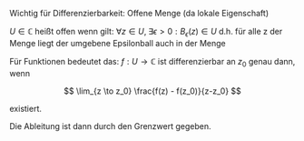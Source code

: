 Wichtig für Differenzierbarkeit: Offene Menge (da lokale Eigenschaft)

$U \in \mathbb{C}$ heißt offen wenn gilt: $\forall z \in U, \; \exists \epsilon > 0 : B_\epsilon(z) \in U$
d.h. für alle z der Menge liegt der umgebene Epsilonball auch in der Menge


Für Funktionen bedeutet das:
$f: U \to \mathbb{C}$ ist differenzierbar an $z_0$ genau dann, wenn

$$ \lim_{z \to z_0} \frac{f(z) - f(z_0)}{z-z_0} $$

existiert. 

Die Ableitung ist dann durch den Grenzwert gegeben.